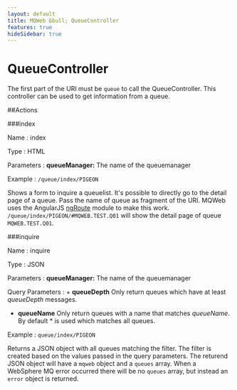 ```yaml
---
layout: default
title: MQWeb &bull; QueueController
features: true
hideSidebar: true
---
```

QueueController
===============

The first part of the URI must be `queue` to call the QueueController.
This controller can be used to get information from a queue.

##Actions

###index

Name
: index

Type
: HTML

Parameters
: **queueManager:** The name of the queuemanager

Example
: `/queue/index/PIGEON`

Shows a form to inquire a queuelist. It's possible to directly go to the detail 
page of a queue. Pass the name of queue as fragment of the URI. MQWeb uses the 
AngularJS [ngRoute](http://docs.angularjs.org/api/ngRoute) module to make this
work. `/queue/index/PIGEON/#MQWEB.TEST.Q01` will show the detail page of queue
`MQWEB.TEST.Q01`.

###inquire

Name
: inquire

Type
: JSON

Parameters
: **queueManager:** The name of the queuemanager

Query Parameters
: + **queueDepth** 
    Only return queues which have at least *queueDepth* messages.
  + **queueName** 
    Only return queues with a name that matches *queueName*. By 
    default * is used which matches all queues.

Example
: `queue/index/PIGEON`

Returns a JSON object with all queues matching the filter. The filter is created
based on the values passed in the query parameters. The returend JSON object
will have a `mqweb` object and a `queues` array. When a WebSphere MQ error
occurred there will be no `queues` array, but instead an `error` object is
returned.
